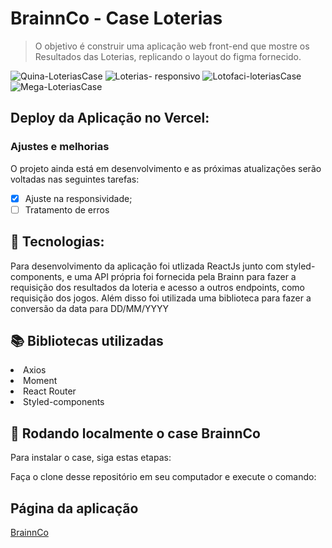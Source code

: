 
# BrainnCo - Case Loterias

> O objetivo é construir uma aplicação web front-end que mostre os Resultados das Loterias, replicando o layout do figma fornecido.

![Quina-LoteriasCase](https://user-images.githubusercontent.com/86990508/163732181-33da38f6-945e-46dc-b629-1fbf0a4e01cf.png)
![Loterias- responsivo](https://user-images.githubusercontent.com/86990508/163732145-873b581b-75b8-4ac5-bae1-d0d05cb0e1d5.png)
![Lotofaci-loteriasCase](https://user-images.githubusercontent.com/86990508/163732265-17364b37-7fcb-4eae-b016-8288e772108c.png)
![Mega-LoteriasCase](https://user-images.githubusercontent.com/86990508/163732268-a5f4b3b4-fa70-4191-a749-1f29e56dff51.png)

## Deploy da Aplicação no Vercel:



### Ajustes e melhorias

O projeto ainda está em desenvolvimento e as próximas atualizações serão voltadas nas seguintes tarefas:

- [x] Ajuste na responsividade;
- [ ] Tratamento de erros

## :robot: Tecnologias: 

Para desenvolvimento da aplicação foi utlizada ReactJs junto com styled-components, e uma API própria foi fornecida pela Brainn para fazer a requisição dos resultados da loteria e acesso a outros endpoints, como requisição dos jogos. Além disso foi utilizada uma biblioteca para fazer a conversão da data para DD/MM/YYYY

## :books: Bibliotecas utilizadas 
  <li>Axios</li>
  <li>Moment</li>
  <li>React Router</li>
  <li>Styled-components</li>

## 🚀 Rodando localmente o case BrainnCo

Para instalar o case, siga estas etapas:

Faça o clone desse repositório em seu computador e execute o comando:



## Página da aplicação
<a href="http://www.case-brainn..surge.sh">BrainnCo</a> 



